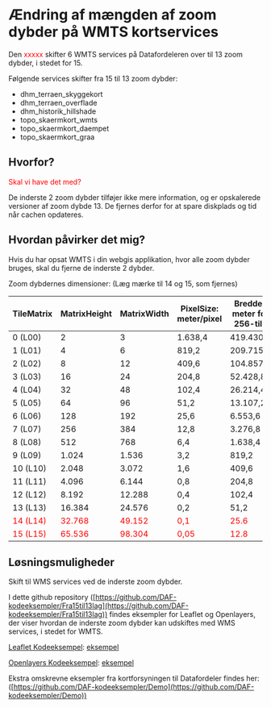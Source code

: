 # Ændring af mængden af zoom dybder på WMTS kortservices
Den <span style="color:red">xxxxx</span> skifter 6 WMTS services på Datafordeleren over til 13 zoom dybder, i stedet for 15.

Følgende services skifter fra 15 til 13 zoom dybder:

* dhm_terraen_skyggekort
* dhm_terraen_overflade
* dhm_historik_hillshade
* topo_skaermkort_wmts
* topo_skaermkort_daempet
* topo_skaermkort_graa

## Hvorfor?
<span style="color:red">Skal vi have det med?</span>

De inderste 2 zoom dybder tilføjer ikke mere information, og er opskalerede versioner af zoom dybde 13. De fjernes derfor for at spare diskplads og tid når cachen opdateres.

## Hvordan påvirker det mig?
Hvis du har opsat WMTS i din webgis applikation, hvor alle zoom dybder bruges, skal du fjerne de inderste 2 dybder.

Zoom dybdernes dimensioner: (Læg mærke til 14 og 15, som fjernes)


| TileMatrix | MatrixHeight | MatrixWidth | PixelSize: meter/pixel | Bredde i meter for 256-tile |
| --- | --- | --- | --- | --- |
| 0 (L00) | 2 | 3 | 1.638,4 | 419.430,4 |
| 1 (L01) | 4 | 6 | 819,2 | 209.715,2 |
| 2 (L02) | 8 | 12 | 409,6 | 104.857,6 |
| 3 (L03) | 16 | 24 | 204,8 | 52.428,8 |
| 4 (L04) | 32 | 48 | 102,4 | 26.214,4 |
| 5 (L05) | 64 | 96 | 51,2 | 13.107,2 |
| 6 (L06) | 128 | 192 | 25,6 | 6.553,6 |
| 7 (L07) | 256 | 384 | 12,8 | 3.276,8 |
| 8 (L08) | 512 | 768 | 6,4 | 1.638,4 |
| 9 (L09) | 1.024 | 1.536 | 3,2 | 819,2 |
| 10 (L10) | 2.048 | 3.072 | 1,6 | 409,6 |
| 11 (L11) | 4.096 | 6.144 | 0,8 | 204,8 |
| 12 (L12) | 8.192 | 12.288 | 0,4 | 102,4 |
| 13 (L13) | 16.384 | 24.576 | 0,2 | 51,2 |
| <span style="color:red">14 (L14)</span> | <span style="color:red">32.768</span> | <span style="color:red">49.152</span> | <span style="color:red">0,1</span> | <span style="color:red">25.6</span> |
| <span style="color:red">15 (L15)</span> | <span style="color:red">65.536</span> | <span style="color:red">98.304</span> | <span style="color:red">0,05</span> | <span style="color:red">12.8</span> |

## Løsningsmuligheder
Skift til WMS services ved de inderste zoom dybder.

I dette github repository ([https://github.com/DAF-kodeeksempler/Fra15til13lag](https://github.com/DAF-kodeeksempler/Fra15til13lag))
findes eksempler for Leaflet og Openlayers, der viser hvordan de inderste zoom dybder kan udskiftes med WMS services, i stedet for WMTS.

<span style="text-decoration: underline">Leaflet Kodeeksempel</span>: [eksempel](/examples/leaflet/example_wms_zoom.html)

<span style="text-decoration: underline">Openlayers Kodeeksempel</span>: [eksempel](/examples/openlayers/example_wms_zoom.html)

Ekstra omskrevne eksempler fra kortforsyningen til Datafordeler findes her: ([https://github.com/DAF-kodeeksempler/Demo](https://github.com/DAF-kodeeksempler/Demo))